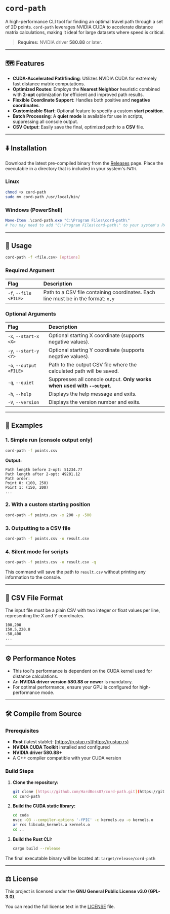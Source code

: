 # `cord-path`

A high-performance CLI tool for finding an optimal travel path through a set of 2D points. `cord-path` leverages NVIDIA CUDA to accelerate distance matrix calculations, making it ideal for large datasets where speed is critical.

> **Requires:** NVIDIA driver **580.88** or later.

---

## 🗺️ Features

* **CUDA-Accelerated Pathfinding**: Utilizes NVIDIA CUDA for extremely fast distance matrix computations.
* **Optimized Routes**: Employs the **Nearest Neighbor** heuristic combined with **2-opt** optimization for efficient and improved path results.
* **Flexible Coordinate Support**: Handles both positive and **negative coordinates**.
* **Customizable Start**: Optional feature to specify a custom **start position**.
* **Batch Processing**: A **quiet mode** is available for use in scripts, suppressing all console output.
* **CSV Output**: Easily save the final, optimized path to a **CSV** file.

---

## ⬇️ Installation

Download the latest pre-compiled binary from the [Releases](./releases) page. Place the executable in a directory that is included in your system's `PATH`.

### Linux

```bash
chmod +x cord-path
sudo mv cord-path /usr/local/bin/
````

### Windows (PowerShell)

```powershell
Move-Item .\cord-path.exe "C:\Program Files\cord-path\"
# You may need to add "C:\Program Files\cord-path\" to your system's PATH
```

-----

## 🚀 Usage

```bash
cord-path -f <file.csv> [options]
```

### Required Argument

| Flag | Description |
| :--- | :--- |
| `-f`, `--file <FILE>` | Path to a CSV file containing coordinates. Each line must be in the format: `x,y` |

### Optional Arguments

| Flag | Description |
| :--- | :--- |
| `-x`, `--start-x <X>` | Optional starting X coordinate (supports negative values). |
| `-y`, `--start-y <Y>` | Optional starting Y coordinate (supports negative values). |
| `-o`, `--output <FILE>`| Path to the output CSV file where the calculated path will be saved. |
| `-q`, `--quiet` | Suppresses all console output. **Only works when used with `--output`**. |
| `-h`, `--help` | Displays the help message and exits. |
| `-V`, `--version` | Displays the version number and exits. |

-----

## 📄 Examples

### 1\. Simple run (console output only)

```bash
cord-path -f points.csv
```

**Output:**

```
Path length before 2-opt: 51234.77
Path length after 2-opt: 49201.12
Path order:
Point 0: (100, 250)
Point 1: (150, 200)
...
```

### 2\. With a custom starting position

```bash
cord-path -f points.csv -x 200 -y -500
```

### 3\. Outputting to a CSV file

```bash
cord-path -f points.csv -o result.csv
```

### 4\. Silent mode for scripts

```bash
cord-path -f points.csv -o result.csv -q
```

This command will save the path to `result.csv` without printing any information to the console.

-----

## 📂 CSV File Format

The input file must be a plain CSV with two integer or float values per line, representing the X and Y coordinates.

```csv
100,200
150.5,220.8
-50,400
...
```

-----

## ⚙️ Performance Notes

  * This tool's performance is dependent on the CUDA kernel used for distance calculations.
  * An **NVIDIA driver version 580.88 or newer** is mandatory.
  * For optimal performance, ensure your GPU is configured for high-performance mode.

-----

## 🛠️ Compile from Source

### Prerequisites

  * **Rust** (latest stable): [https://rustup.rs](https://rustup.rs)
  * **NVIDIA CUDA Toolkit** installed and configured
  * **NVIDIA driver 580.88+**
  * A C++ compiler compatible with your CUDA version

### Build Steps

1.  **Clone the repository:**

    ```bash
    git clone [https://github.com/HardBoss07/cord-path.git](https://github.com/HardBoss07/cord-path.git)
    cd cord-path
    ```

2.  **Build the CUDA static library:**

    ```bash
    cd cuda
    nvcc -O3 --compiler-options '-fPIC' -c kernels.cu -o kernels.o
    ar rcs libcuda_kernels.a kernels.o
    cd ..
    ```

3.  **Build the Rust CLI:**

    ```bash
    cargo build --release
    ```

The final executable binary will be located at:
`target/release/cord-path`

-----

## ⚖️ License

This project is licensed under the **GNU General Public License v3.0 (GPL-3.0)**.

You can read the full license text in the [LICENSE](https://www.google.com/search?q=LICENSE) file.

```